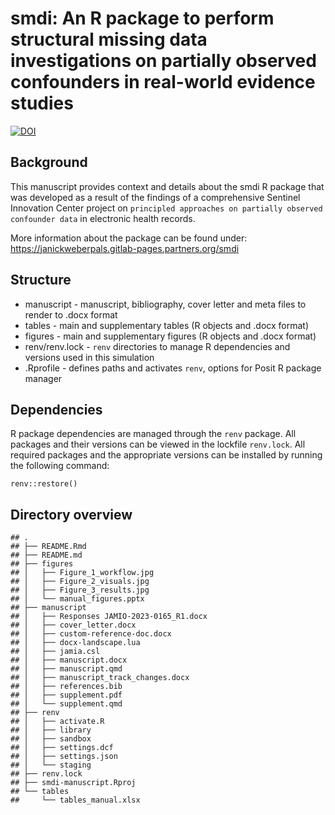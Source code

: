 # smdi: An R package to perform structural missing data investigations on partially observed confounders in real-world evidence studies

[![DOI](https://zenodo.org/badge/675783358.svg)](https://zenodo.org/doi/10.5281/zenodo.10267623)

## Background

This manuscript provides context and details about the smdi R package
that was developed as a result of the findings of a comprehensive
Sentinel Innovation Center project on
`principled approaches on partially observed confounder data` in
electronic health records.

More information about the package can be found under:
<https://janickweberpals.gitlab-pages.partners.org/smdi>

## Structure

-   manuscript - manuscript, bibliography, cover letter and meta files
    to render to .docx format
-   tables - main and supplementary tables (R objects and .docx format)
-   figures - main and supplementary figures (R objects and .docx
    format)
-   renv/renv.lock - `renv` directories to manage R dependencies and
    versions used in this simulation
-   .Rprofile - defines paths and activates `renv`, options for Posit R
    package manager

## Dependencies

R package dependencies are managed through the `renv` package. All
packages and their versions can be viewed in the lockfile `renv.lock`.
All required packages and the appropriate versions can be installed by
running the following command:

    renv::restore()

## Directory overview

    ## .
    ## ├── README.Rmd
    ## ├── README.md
    ## ├── figures
    ## │   ├── Figure_1_workflow.jpg
    ## │   ├── Figure_2_visuals.jpg
    ## │   ├── Figure_3_results.jpg
    ## │   └── manual_figures.pptx
    ## ├── manuscript
    ## │   ├── Responses JAMIO-2023-0165_R1.docx
    ## │   ├── cover_letter.docx
    ## │   ├── custom-reference-doc.docx
    ## │   ├── docx-landscape.lua
    ## │   ├── jamia.csl
    ## │   ├── manuscript.docx
    ## │   ├── manuscript.qmd
    ## │   ├── manuscript_track_changes.docx
    ## │   ├── references.bib
    ## │   ├── supplement.pdf
    ## │   └── supplement.qmd
    ## ├── renv
    ## │   ├── activate.R
    ## │   ├── library
    ## │   ├── sandbox
    ## │   ├── settings.dcf
    ## │   ├── settings.json
    ## │   └── staging
    ## ├── renv.lock
    ## ├── smdi-manuscript.Rproj
    ## └── tables
    ##     └── tables_manual.xlsx
